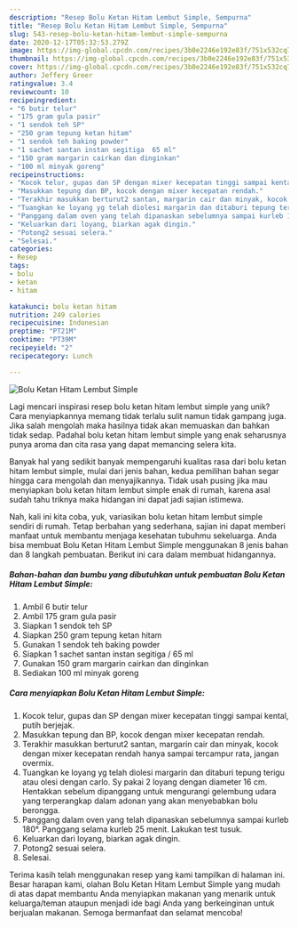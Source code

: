 ```yaml
---
description: "Resep Bolu Ketan Hitam Lembut Simple, Sempurna"
title: "Resep Bolu Ketan Hitam Lembut Simple, Sempurna"
slug: 543-resep-bolu-ketan-hitam-lembut-simple-sempurna
date: 2020-12-17T05:32:53.279Z
image: https://img-global.cpcdn.com/recipes/3b0e2246e192e83f/751x532cq70/bolu-ketan-hitam-lembut-simple-foto-resep-utama.jpg
thumbnail: https://img-global.cpcdn.com/recipes/3b0e2246e192e83f/751x532cq70/bolu-ketan-hitam-lembut-simple-foto-resep-utama.jpg
cover: https://img-global.cpcdn.com/recipes/3b0e2246e192e83f/751x532cq70/bolu-ketan-hitam-lembut-simple-foto-resep-utama.jpg
author: Jeffery Greer
ratingvalue: 3.4
reviewcount: 10
recipeingredient:
- "6 butir telur"
- "175 gram gula pasir"
- "1 sendok teh SP"
- "250 gram tepung ketan hitam"
- "1 sendok teh baking powder"
- "1 sachet santan instan segitiga  65 ml"
- "150 gram margarin cairkan dan dinginkan"
- "100 ml minyak goreng"
recipeinstructions:
- "Kocok telur, gupas dan SP dengan mixer kecepatan tinggi sampai kental, putih berjejak."
- "Masukkan tepung dan BP, kocok dengan mixer kecepatan rendah."
- "Terakhir masukkan berturut2 santan, margarin cair dan minyak, kocok dengan mixer kecepatan rendah hanya sampai tercampur rata, jangan overmix."
- "Tuangkan ke loyang yg telah diolesi margarin dan ditaburi tepung terigu atau olesi dengan carlo. Sy pakai 2 loyang dengan diameter 16 cm. Hentakkan sebelum dipanggang untuk mengurangi gelembung udara yang terperangkap dalam adonan yang akan menyebabkan bolu berongga."
- "Panggang dalam oven yang telah dipanaskan sebelumnya sampai kurleb 180°. Panggang selama kurleb 25 menit. Lakukan test tusuk."
- "Keluarkan dari loyang, biarkan agak dingin."
- "Potong2 sesuai selera."
- "Selesai."
categories:
- Resep
tags:
- bolu
- ketan
- hitam

katakunci: bolu ketan hitam 
nutrition: 249 calories
recipecuisine: Indonesian
preptime: "PT21M"
cooktime: "PT39M"
recipeyield: "2"
recipecategory: Lunch

---
```



![Bolu Ketan Hitam Lembut Simple](https://img-global.cpcdn.com/recipes/3b0e2246e192e83f/751x532cq70/bolu-ketan-hitam-lembut-simple-foto-resep-utama.jpg)

Lagi mencari inspirasi resep bolu ketan hitam lembut simple yang unik? Cara menyiapkannya memang tidak terlalu sulit namun tidak gampang juga. Jika salah mengolah maka hasilnya tidak akan memuaskan dan bahkan tidak sedap. Padahal bolu ketan hitam lembut simple yang enak seharusnya punya aroma dan cita rasa yang dapat memancing selera kita.



Banyak hal yang sedikit banyak mempengaruhi kualitas rasa dari bolu ketan hitam lembut simple, mulai dari jenis bahan, kedua pemilihan bahan segar hingga cara mengolah dan menyajikannya. Tidak usah pusing jika mau menyiapkan bolu ketan hitam lembut simple enak di rumah, karena asal sudah tahu triknya maka hidangan ini dapat jadi sajian istimewa.


Nah, kali ini kita coba, yuk, variasikan bolu ketan hitam lembut simple sendiri di rumah. Tetap berbahan yang sederhana, sajian ini dapat memberi manfaat untuk membantu menjaga kesehatan tubuhmu sekeluarga. Anda bisa membuat Bolu Ketan Hitam Lembut Simple menggunakan 8 jenis bahan dan 8 langkah pembuatan. Berikut ini cara dalam membuat hidangannya.

<!--inarticleads1-->

##### Bahan-bahan dan bumbu yang dibutuhkan untuk pembuatan Bolu Ketan Hitam Lembut Simple:

1. Ambil 6 butir telur
1. Ambil 175 gram gula pasir
1. Siapkan 1 sendok teh SP
1. Siapkan 250 gram tepung ketan hitam
1. Gunakan 1 sendok teh baking powder
1. Siapkan 1 sachet santan instan segitiga / 65 ml
1. Gunakan 150 gram margarin cairkan dan dinginkan
1. Sediakan 100 ml minyak goreng




<!--inarticleads2-->

##### Cara menyiapkan Bolu Ketan Hitam Lembut Simple:

1. Kocok telur, gupas dan SP dengan mixer kecepatan tinggi sampai kental, putih berjejak.
1. Masukkan tepung dan BP, kocok dengan mixer kecepatan rendah.
1. Terakhir masukkan berturut2 santan, margarin cair dan minyak, kocok dengan mixer kecepatan rendah hanya sampai tercampur rata, jangan overmix.
1. Tuangkan ke loyang yg telah diolesi margarin dan ditaburi tepung terigu atau olesi dengan carlo. Sy pakai 2 loyang dengan diameter 16 cm. Hentakkan sebelum dipanggang untuk mengurangi gelembung udara yang terperangkap dalam adonan yang akan menyebabkan bolu berongga.
1. Panggang dalam oven yang telah dipanaskan sebelumnya sampai kurleb 180°. Panggang selama kurleb 25 menit. Lakukan test tusuk.
1. Keluarkan dari loyang, biarkan agak dingin.
1. Potong2 sesuai selera.
1. Selesai.




Terima kasih telah menggunakan resep yang kami tampilkan di halaman ini. Besar harapan kami, olahan Bolu Ketan Hitam Lembut Simple yang mudah di atas dapat membantu Anda menyiapkan makanan yang menarik untuk keluarga/teman ataupun menjadi ide bagi Anda yang berkeinginan untuk berjualan makanan. Semoga bermanfaat dan selamat mencoba!
